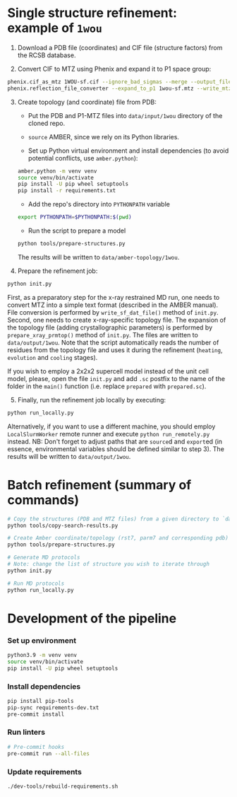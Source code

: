 # Single structure refinement: example of `1wou`

1. Download a PDB file (coordinates) and CIF file (structure factors) from the RCSB database.

2. Convert CIF to MTZ using Phenix and expand it to P1 space group:
```bash
phenix.cif_as_mtz 1WOU-sf.cif --ignore_bad_sigmas --merge --output_file_name=1wou-sf.mtz
phenix.reflection_file_converter --expand_to_p1 1wou-sf.mtz --write_mtz_amplitudes --mtz_root_label="FOBS" --label="FOBS" --generate_r_free_flags --non_anomalous --mtz 1wou.mtz
```

3. Create topology (and coordinate) file from PDB:

   * Put the PDB and P1-MTZ files into `data/input/1wou` directory of the cloned repo.

   * `source` AMBER, since we rely on its Python libraries.

   * Set up Python virtual environment and install dependencies (to avoid potential conflicts, use `amber.python`):
   ```bash
   amber.python -m venv venv
   source venv/bin/activate
   pip install -U pip wheel setuptools
   pip install -r requirements.txt
   ```

   * Add the repo's directory into `PYTHONPATH` variable
   ```bash
   export PYTHONPATH=$PYTHONPATH:$(pwd)
   ```

   * Run the script to prepare a model
   ```bash
   python tools/prepare-structures.py
   ```
   The results will be written to `data/amber-topology/1wou`.

4. Prepare the refinement job:
```bash
python init.py
```
First, as a preparatory step for the x-ray restrained MD run, one needs to convert MTZ into a simple text format (described in the AMBER manual). File conversion is performed by `write_sf_dat_file()` method of `init.py`. Second, one needs to create x-ray-specific topology file. The expansion of the topology file (adding crystallographic parameters) is performed by `prepare_xray_prmtop()` method  of `init.py`. The files are written to `data/output/1wou`. Note that the script automatically reads the number of residues from the topology file and uses it during the refinement (`heating`, `evolution` and `cooling` stages).

If you wish to employ a 2x2x2 supercell model instead of the unit cell model, please, open the file `init.py` and add `.sc` postfix to the name of the folder in the `main()` function (i.e. replace `prepared` with `prepared.sc`).

5. Finally, run the refinement job locally by executing:
```bash
python run_locally.py
```
Alternatively, if you want to use a different machine, you should employ `LocalSlurmWorker` remote runner and execute `python run_remotely.py` instead. NB: Don't forget to adjust paths that are `source`d and `export`ed (in essence, environmental variables should be defined similar to step 3). The results will be written to `data/output/1wou`.


# Batch refinement (summary of commands)

```bash
# Copy the structures (PDB and MTZ files) from a given directory to `data/input/`
python tools/copy-search-results.py

# Create Amber coordinate/topology (rst7, parm7 and corresponding pdb) files
python tools/prepare-structures.py

# Generate MD protocols
# Note: change the list of structure you wish to iterate through
python init.py

# Run MD protocols
python run_locally.py
```

# Development of the pipeline

### Set up environment

```bash
python3.9 -m venv venv
source venv/bin/activate
pip install -U pip wheel setuptools
```

### Install dependencies

```bash
pip install pip-tools
pip-sync requirements-dev.txt
pre-commit install
```

### Run linters

```bash
# Pre-commit hooks
pre-commit run --all-files
```

### Update requirements

```bash
./dev-tools/rebuild-requirements.sh
```
